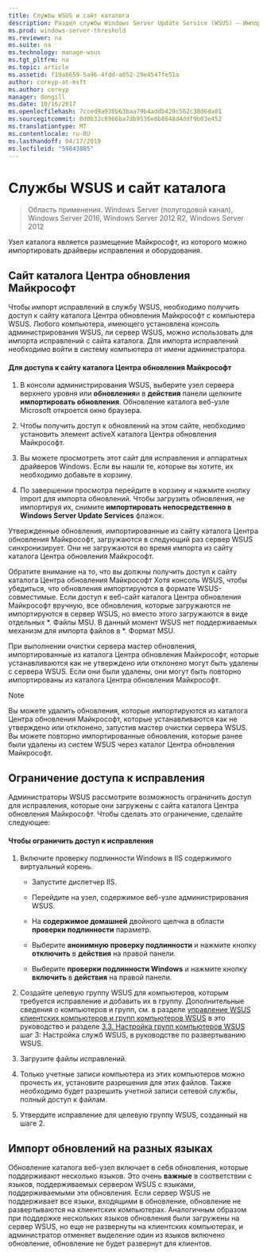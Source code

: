 ```yaml
---
title: Службы WSUS и сайт каталога
description: Раздел службы Windows Server Update Service (WSUS) — Импорт исправлений в WSUS путем доступа к сайту каталога Центра обновления Майкрософт
ms.prod: windows-server-threshold
ms.reviewer: na
ms.suite: na
ms.technology: manage-wsus
ms.tgt_pltfrm: na
ms.topic: article
ms.assetid: f19a8659-5a96-4fdd-a052-29e4547fe51a
author: coreyp-at-msft
ms.author: coreyp
manager: dongill
ms.date: 10/16/2017
ms.openlocfilehash: 7cced9a930b63baa79b4addb429c562c38d6da01
ms.sourcegitcommit: 0d0b32c8986ba7db9536e0b8648d4ddf9b03e452
ms.translationtype: MT
ms.contentlocale: ru-RU
ms.lasthandoff: 04/17/2019
ms.locfileid: "59843885"
---
```

# <a name="wsus-and-the-catalog-site"></a>Службы WSUS и сайт каталога

>Область применения. Windows Server (полугодовой канал), Windows Server 2016, Windows Server 2012 R2, Windows Server 2012

Узел каталога является размещение Майкрософт, из которого можно импортировать драйверы исправления и оборудования.

## <a name="the-microsoft-update-catalog-site"></a>Сайт каталога Центра обновления Майкрософт
Чтобы импорт исправлений в службу WSUS, необходимо получить доступ к сайту каталога Центра обновления Майкрософт с компьютера WSUS. Любого компьютера, имеющего установлена консоль администрирования WSUS, ли сервер WSUS, можно использовать для импорта исправлений с сайта каталога. Для импорта исправлений необходимо войти в систему компьютера от имени администратора.

#### <a name="to-access-the-microsoft-update-catalog-site"></a>Для доступа к сайту каталога Центра обновления Майкрософт

1.  В консоли администрирования WSUS, выберите узел сервера верхнего уровня или **обновления**и в **действия** панели щелкните **импортировать обновления**. Обновление каталога веб-узле Microsoft откроется окно браузера.

2.  Чтобы получить доступ к обновлений на этом сайте, необходимо установить элемент activeX каталога Центра обновления Майкрософт.

3.  Вы можете просмотреть этот сайт для исправления и аппаратных драйверов Windows. Если вы нашли те, которые вы хотите, их необходимо добавьте в корзину.

4.  По завершении просмотра перейдите в корзину и нажмите кнопку import для импорта обновлений. Чтобы загрузить обновления, не импортируя их, снимите **импортировать непосредственно в Windows Server Update Services** флажок.

Утвержденные обновления, импортированные из сайту каталога Центра обновления Майкрософт, загружаются в следующий раз сервер WSUS синхронизирует. Они не загружаются во время импорта из сайту каталога Центра обновления Майкрософт.

Обратите внимание на то, что вы должны получить доступ к сайту каталога Центра обновления Майкрософт Хотя консоль WSUS, чтобы убедиться, что обновления импортируются в формате WSUS-совместимые. Если доступ к веб-сайт каталога Центра обновления Майкрософт вручную, все обновления, которые загружаются не импортируются в сервер WSUS, но вместо этого загружаются в виде отдельных *. Файлы MSU. В данный момент WSUS нет поддерживаемых механизм для импорта файлов в \*. Формат MSU.

При выполнении очистки сервера мастер обновления, импортированные из каталога Центра обновления Майкрософт, которые устанавливаются как не утверждено или отклонено могут быть удалены с сервера WSUS. Если они были удалены, они могут быть повторно импортированы из каталога Центра обновления Майкрософт.

> [!NOTE]
> Вы можете удалить обновления, которые импортируются из каталога Центра обновления Майкрософт, которые устанавливаются как не утверждено или отклонено, запустив мастер очистки сервера WSUS. Вы можете повторно импортированные обновления, которые ранее были удалены из систем WSUS через каталог Центра обновления Майкрософт.

## <a name="restricting-access-to-hotfixes"></a>Ограничение доступа к исправления
Администраторы WSUS рассмотрите возможность ограничить доступ для исправления, которые они загружены с сайта каталога Центра обновления Майкрософт. Чтобы сделать это ограничение, сделайте следующее:

#### <a name="to-restrict-access-to-hotfixes"></a>Чтобы ограничить доступ к исправления

1.  Включите проверку подлинности Windows в IIS содержимого виртуальный корень.

    -   Запустите диспетчер IIS.

    -   Перейдите на узел, содержимое веб-узле администрирования WSUS.

    -   На **содержимое домашней** двойного щелчка в области **проверки подлинности** параметр.

    -   Выберите **анонимную проверку подлинности** и нажмите кнопку **отключить** в **действия** на правой панели.

    -   Выберите **проверки подлинности Windows** и нажмите кнопку **включить** в **действия** на правой панели.

2.  Создайте целевую группу WSUS для компьютеров, которым требуется исправление и добавить их в группу. Дополнительные сведения о компьютеров и групп, см. в разделе [управление WSUS клиентских компьютеров и групп компьютеров WSUS](managing-wsus-client-computers-and-wsus-computer-groups.md) в это руководство и разделе [3.3. Настройка групп компьютеров WSUS](../deploy/2-configure-wsus.md#BKMK_ConfigcomputerGroups) шаг 3: Настройка служб WSUS, в руководстве по развертыванию WSUS.

3.  Загрузите файлы исправлений.

4.  Только учетные записи компьютера из этих компьютеров можно прочесть их, установите разрешения для этих файлов. Также необходимо будет разрешить учетной записи сетевой службы, полный доступ к файлам.

5.  Утвердите исправление для целевую группу WSUS, созданный на шаге 2.

## <a name="importing-updates-in-different-languages"></a>Импорт обновлений на разных языках
Обновление каталога веб-узел включает в себя обновления, которые поддерживают несколько языков. Это очень **важные** в соответствии с языков, поддерживаемых сервером WSUS с языками, поддерживаемыми эти обновления. Если сервер WSUS не поддерживает все языки, входящими в обновление, обновление не развертываются на клиентских компьютерах. Аналогичным образом при поддержке нескольких языков обновления были загружены на сервер WSUS, но еще не развернуты на клиентских компьютерах, и администратор отменяет выделение один из языков включено обновление, обновление не будет развернут для клиентов.
